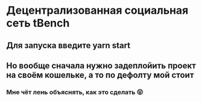 # Децентрализованная социальная сеть tBench

## Для запуска введите yarn start

## Но вообще сначала нужно задеплойить проект на своём кошельке, а то по дефолту мой стоит

### Мне чёт лень объяснять, как это сделать 😝
